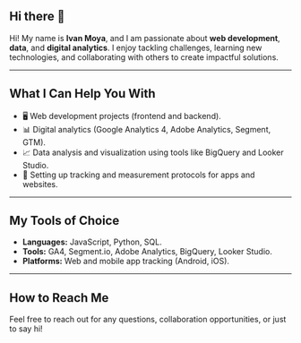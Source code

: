 ## Hi there 👋

Hi! My name is **Ivan Moya**, and I am passionate about **web development**, **data**, and **digital analytics**. I enjoy tackling challenges, learning new technologies, and collaborating with others to create impactful solutions.

---

## What I Can Help You With

- 🖥️ Web development projects (frontend and backend).
- 📊 Digital analytics (Google Analytics 4, Adobe Analytics, Segment, GTM).
- 📈 Data analysis and visualization using tools like BigQuery and Looker Studio.
- 🔧 Setting up tracking and measurement protocols for apps and websites.

---

## My Tools of Choice

- **Languages:** JavaScript, Python, SQL.
- **Tools:** GA4, Segment.io, Adobe Analytics, BigQuery, Looker Studio.
- **Platforms:** Web and mobile app tracking (Android, iOS).

---

## How to Reach Me

Feel free to reach out for any questions, collaboration opportunities, or just to say hi!

